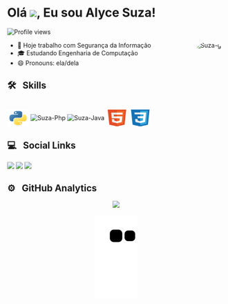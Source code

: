 <h1 align="left">Olá <img src="https://raw.githubusercontent.com/kaueMarques/kaueMarques/master/hi.gif" width="30px">, Eu sou Alyce Suza! </h1>
<p align="left"> <img src="https://komarev.com/ghpvc/?username=alycesuza&color=yellow" alt="Profile views" /> </p>
<img align="right" alt="Suza-gif" height="300" style="border-radius:50px;" src="https://media.giphy.com/media/j6YyTCP4yKVbf3Lq59/giphy.gif">

- 💼 Hoje trabalho com Segurança da Informação
- 🎓 Estudando Engenharia de Computação
- 😄 Pronouns: ela/dela

 ## 🛠 &nbsp; Skills
<div style="display: inline_block"><br>
  <img align="center" alt="Suza-Python" height="40" width="50" src="https://raw.githubusercontent.com/devicons/devicon/master/icons/python/python-original.svg">
  <img align="center" alt="Suza-Php" height="40" width="50" src="https://cdn.jsdelivr.net/gh/devicons/devicon/icons/php/php-original.svg">
  <img align="center" alt="Suza-Java" height="40" width="50" src="https://cdn.jsdelivr.net/gh/devicons/devicon/icons/java/java-original-wordmark.svg">
  <img align="center" alt="Suza-HTML" height="40" width="50" src="https://raw.githubusercontent.com/devicons/devicon/master/icons/html5/html5-original.svg">
  <img align="center" alt="Suza-CSS" height="40" width="50" src="https://raw.githubusercontent.com/devicons/devicon/master/icons/css3/css3-original.svg">
</div>

## 💻 &nbsp; Social Links
  
 <div>
    <a href="https://www.instagram.com/alycesuza/" target="_blank"><img src="https://img.shields.io/badge/-Instagram-%23E4405F?style=for-the-badge&logo=instagram&logoColor=white" target="_blank"></a>
   <a href="https://www.youtube.com/channel/UCAJ9b6AHL2WlG7Ul0wqx53w" target="_blank"><img src="https://img.shields.io/badge/YouTube-FF0000?style=for-the-badge&logo=youtube&logoColor=white" target="_blank"></a>
  <a href="https://www.linkedin.com/in/alyce-suza/" target="_blank"><img src="https://img.shields.io/badge/-LinkedIn-%230077B5?style=for-the-badge&logo=linkedin&logoColor=white" target="_blank"></a> 

## ⚙️ &nbsp; GitHub Analytics
 
 
  <div align="center">
  <a href="https://github.com/alycesuza">
  <img height="200em" src="https://github-readme-stats.vercel.app/api/top-langs/?username=alycesuza&theme=radical&&layout=compact&langs_count=10"/>
   
   ![Snake animation](https://github.com/alycesuza/alycesuza/blob/output/github-contribution-grid-snake.svg)
   
</div>
 

